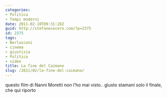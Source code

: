 ```yaml
---
categories:
- Politica
- Tempi moderni
date: 2011-02-10T09:31:28Z
guid: http://stefanocecere.com/?p=2375
id: 2375
tags:
- Berlusconi
- cinema
- giustizia
- Politica
- video
title: La fine del Caimano
slug: /2011/02/la-fine-del-caimano/
---
```


questo film di Nanni Moretti non l'ho mai visto.. giusto stamani solo il finale, che qui riporto